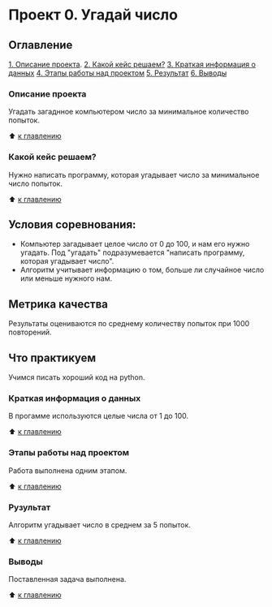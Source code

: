 # Проект 0. Угадай число

## Оглавление
[1. Описание проекта](https://github.com/Vladislav-SF/sf_data_science/blob/main/project_0/README.md#Описание-проекта).
[2. Какой кейс решаем?](https://github.com/Vladislav-SF/sf_data_science/blob/main/project_0/README.md#Какой-кейс-решаем)
[3. Краткая информация о данных](https://github.com/Vladislav-SF/sf_data_science/blob/main/project_0/README.md#Краткая-информация-о-данных)
[4. Этапы работы над проектом](#Этапы-работы-над-проектом)
[5. Результат](#Результат)
[6. Выводы](#Выводы)

### Описание проекта
Угадать загаднное компьютером число за минимальное количество попыток.

:arrow_up: [к главлению](https://github.com/Vladislav-SF/sf_data_science/blob/main/project_0/README.md#Оглавление)

### Какой кейс решаем?
Нужно написать программу, которая угадывает число за минимальное число попыток.

:arrow_up: [к главлению](https://github.com/Vladislav-SF/sf_data_science/blob/main/project_0/README.md#Оглавление)

## Условия соревнования: ##
- Компьютер загадывает целое число от 0 до 100, и нам его нужно угадать. Под "угадать" подразумевается "написать программу, которая угадывает число".
- Алгоритм учитывает информацию о том, больше ли случайное число или меньше нужного нам.

## Метрика качества ##
Результаты оцениваются по среднему количеству попыток при 1000 повторений.

## Что практикуем ##
Учимся писать хороший код на python.

### Краткая информация о данных
В прогамме используются целые числа от 1 до 100.

:arrow_up: [к главлению](https://github.com/Vladislav-SF/sf_data_science/blob/main/project_0/README.md#Оглавление)

### Этапы работы над проектом
Работа выполнена одним этапом.

:arrow_up: [к главлению](https://github.com/Vladislav-SF/sf_data_science/blob/main/project_0/README.md#Оглавление)

### Рузультат
Алгоритм угадывает число в среднем за 5 попыток.

:arrow_up: [к главлению](https://github.com/Vladislav-SF/sf_data_science/blob/main/project_0/README.md#Оглавление)

### Выводы
Поставленная задача выполнена.

:arrow_up: [к главлению](https://github.com/Vladislav-SF/sf_data_science/blob/main/project_0/README.md#Оглавление)